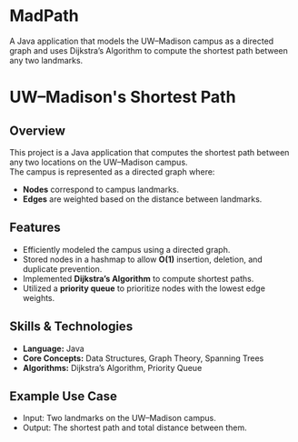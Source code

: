 # MadPath
A Java application that models the UW–Madison campus as a directed graph and uses Dijkstra’s Algorithm to compute the shortest path between any two landmarks.

# UW–Madison's Shortest Path

## Overview
This project is a Java application that computes the shortest path between any two locations on the UW–Madison campus.  
The campus is represented as a directed graph where:
- **Nodes** correspond to campus landmarks.  
- **Edges** are weighted based on the distance between landmarks.  

## Features
- Efficiently modeled the campus using a directed graph.  
- Stored nodes in a hashmap to allow **O(1)** insertion, deletion, and duplicate prevention.  
- Implemented **Dijkstra’s Algorithm** to compute shortest paths.  
- Utilized a **priority queue** to prioritize nodes with the lowest edge weights.  

## Skills & Technologies
- **Language:** Java  
- **Core Concepts:** Data Structures, Graph Theory, Spanning Trees  
- **Algorithms:** Dijkstra’s Algorithm, Priority Queue  

## Example Use Case
- Input: Two landmarks on the UW–Madison campus.  
- Output: The shortest path and total distance between them.


